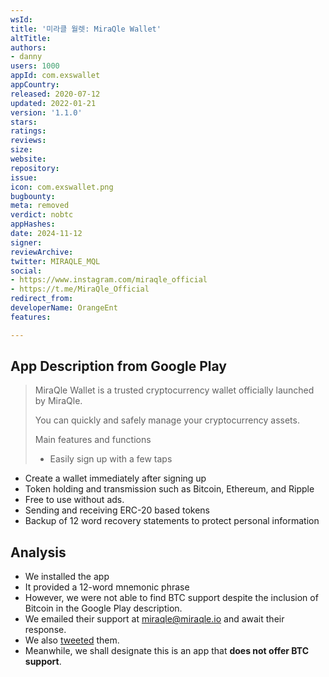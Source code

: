```yaml
---
wsId: 
title: '미라클 월렛: MiraQle Wallet'
altTitle: 
authors:
- danny
users: 1000
appId: com.exswallet
appCountry: 
released: 2020-07-12
updated: 2022-01-21
version: '1.1.0'
stars: 
ratings: 
reviews: 
size: 
website: 
repository: 
issue: 
icon: com.exswallet.png
bugbounty: 
meta: removed
verdict: nobtc
appHashes: 
date: 2024-11-12
signer: 
reviewArchive: 
twitter: MIRAQLE_MQL
social:
- https://www.instagram.com/miraqle_official
- https://t.me/MiraQle_Official
redirect_from: 
developerName: OrangeEnt
features: 

---
```


## App Description from Google Play 

> MiraQle Wallet is a trusted cryptocurrency wallet officially launched by MiraQle.
>
> You can quickly and safely manage your cryptocurrency assets.
>
> Main features and functions
>
> - Easily sign up with a few taps
- Create a wallet immediately after signing up
- Token holding and transmission such as Bitcoin, Ethereum, and Ripple
- Free to use without ads.
- Sending and receiving ERC-20 based tokens
- Backup of 12 word recovery statements to protect personal information

## Analysis 

- We installed the app 
- It provided a 12-word mnemonic phrase
- However, we were not able to find BTC support despite the inclusion of Bitcoin in the Google Play description. 
- We emailed their support at miraqle@miraqle.io and await their response. 
- We also [tweeted](https://twitter.com/BitcoinWalletz/status/1661286705620475904) them.
- Meanwhile, we shall designate this is an app that **does not offer BTC support**.
